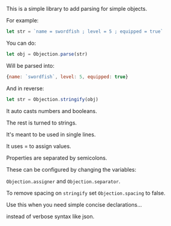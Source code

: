 This is a simple library to add parsing for simple objects.

For example:

```js
let str = `name = swordfish ; level = 5 ; equipped = true`
```

You can do:

```js
let obj = Objection.parse(str)
```

Will be parsed into:

```js
{name: `swordfish`, level: 5, equipped: true}
```

And in reverse:

```js
let str = Objection.stringify(obj)
```

It auto casts numbers and booleans.

The rest is turned to strings.

It's meant to be used in single lines.

It uses = to assign values.

Properties are separated by semicolons.

These can be configured by changing the variables:

`Objection.assigner` and `Objection.separator`.

To remove spacing on `stringify` set `Objection.spacing` to false.

Use this when you need simple concise declarations...

instead of verbose syntax like json.